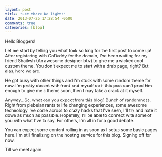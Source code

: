 ```yaml
---
layout: post
title: "Let there be light!"
date: 2013-07-25 17:28:54 -0500
comments: true
categories: [blog]
---
```

<p>Hello Bloggers!</p>
<p>Let me start by telling you what took so long for the first post to come up! After registering with GoDaddy for the domain, I've been waiting for my friend Shailesh (An awesome designer btw) to give me a wicked cool custom theme. You don't expect me to start with a drab page, right? But alas, here we are. 

<!--more-->
He got busy with other things and I'm stuck with some random theme for now. I'm pretty decent with front-end myself so if this post can't prod him enough to give me a theme soon, then I may take a crack at it myself.</p>
<p>Anyway...So, what can you expect from this blog? Bunch of randomness. Right from plebeian rants to life changing experiences, some awesome technology I've come across to crazy hacks that I've seen, I'll try and note it down as much as possible. Hopefully, I'll be able to connect with some of you with what I've to say. For others, I'm all in for a good debate.</p>
<p>You can expect some content rolling in as soon as I setup some basic pages here. I'm still finalizing on the hosting service for this blog. Signing off for now.</p>
<p>Till we meet again.</p>
